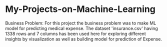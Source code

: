 # My-Projects-on-Machine-Learning
Business Problem: For this project the business problem was to make ML model for predicting medical expense.
The dataset 'insurance.csv' having 1338 rows and 7 columns has been used here for exploring different insights by visualization as well as building model for prediction of Expense.
